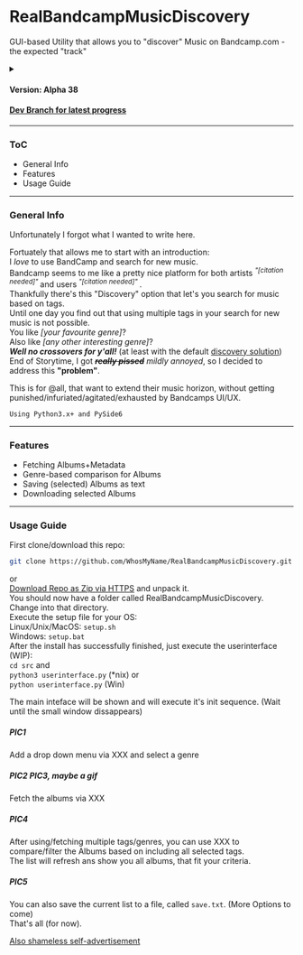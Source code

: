 # RealBandcampMusicDiscovery
GUI-based Utility that allows you to "discover" Music on Bandcamp.com - the expected "track"

<details> 
  <summary></summary>
  
## I like *really* bad puns
</details>  

#### Version: Alpha 38  
#### [Dev Branch for latest progress](https://github.com/WhosMyName/RealBandcampMusicDiscovery/tree/dev "Emergerd he's working in progress")  

------------------
### ToC
* General Info
* Features
* Usage Guide
------------------

### General Info

Unfortunately I forgot what I wanted to write here.  

Fortuately that allows me to start with an introduction:  
I *love* to use BandCamp and search for new music.  
Bandcamp seems to me like a pretty nice platform for both artists
<sup>
<i>"[citation needed]"</i>
</sup> and users<sup>
<i>"[citation needed]"</i>
</sup>.  
Thankfully there's this "Discovery" option that let's you search for music based on tags.  
Until one day you find out that using multiple tags in your search for new music is not possible.  
You like *[your favourite genre]*?  
Also like *[any other interesting genre]*?  
**_Well no crossovers for y'all!_** (at least with the default [discovery solution](https://bandcamp.com/#discover "https://bandcamp.com/#discover"))  
End of Storytime, I got ~~**_really pissed_**~~ *mildly annoyed*, so I decided to address this __"problem"__.  

This is for @all, that want to extend their music horizon, without getting punished/infuriated/agitated/exhausted by Bandcamps UI/UX. 

```Using Python3.x+ and PySide6```

------------------

### Features

* Fetching Albums+Metadata
* Genre-based comparison for Albums
* Saving (selected) Albums as text
* Downloading selected Albums

------------------

### Usage Guide

First clone/download this repo:
```bash
git clone https://github.com/WhosMyName/RealBandcampMusicDiscovery.git
```
or  
[Download Repo as Zip via HTTPS](https://github.com/WhosMyName/RealBandcampMusicDiscovery/archive/master.zip) and unpack it.  
You should now have a folder called RealBandcampMusicDiscovery. Change into that directory.  
Execute the setup file for your OS:  
Linux/Unix/MacOS: `setup.sh`  
Windows: `setup.bat`  
After the install has successfully finished, just execute the userinterface (WIP):  
`cd src` and  
`python3 userinterface.py` (*nix) or  
`python userinterface.py` (Win)  

The main inteface will be shown and will execute it's init sequence. (Wait until the small window dissappears)  
##### PIC1

Add a drop down menu via XXX and select a genre  
##### PIC2 PIC3, maybe a gif

Fetch the albums via XXX
##### PIC4

After using/fetching multiple tags/genres, you can use XXX to compare/filter the Albums based on including all selected tags.  
The list will refresh ans show you all albums, that fit your criteria.  
##### PIC5

You can also save the current list to a file, called `save.txt`. (More Options to come)  
That's all (for now).  

[Also shameless self-advertisement](https://github.com/WhosMyName/BandCampLoader "Whos Downloader for Bandcamp -> https://github.com/WhosMyName/BandCampLoader")  

